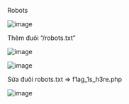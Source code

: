 Robots
 
 ![image](https://user-images.githubusercontent.com/86923385/126904770-3dbbd807-3f87-4ceb-907d-f32f68d08f08.png)
 
Thêm đuôi “/robots.txt”

 ![image](https://user-images.githubusercontent.com/86923385/126904801-374bd06e-71fa-40a3-8aef-00b5f0ef346d.png)

 ![image](https://user-images.githubusercontent.com/86923385/126904782-bd518eea-23e7-45ed-a738-48da782611c1.png)

Sửa đuôi robots.txt => f1ag_1s_h3re.php

 ![image](https://user-images.githubusercontent.com/86923385/126904806-746d141c-4192-4303-8c14-410f3da3bcb6.png)

 

 
